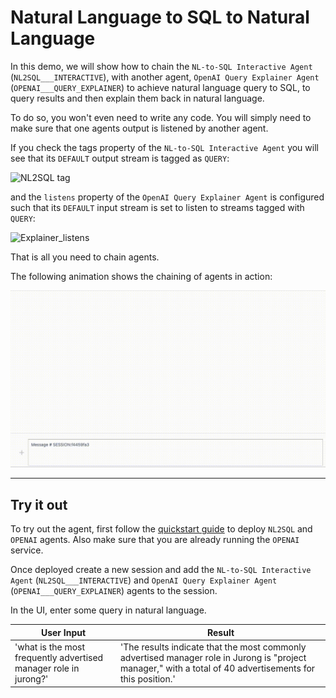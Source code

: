 # Natural Language to SQL to Natural Language


In this demo, we will show how to chain the `NL-to-SQL Interactive Agent` (`NL2SQL___INTERACTIVE`), with another agent, `OpenAI Query Explainer Agent` (`OPENAI___QUERY_EXPLAINER`) to achieve natural language query to SQL, to query results and then explain them back in natural language.

To do so, you won't even need to write any code. You will simply need to make sure that one agents output is listened by another agent. 

If you check the tags property of the `NL-to-SQL Interactive Agent` you will see that its `DEFAULT` output stream is tagged as `QUERY`:

![NL2SQL tag](/docs/images/nl2sql_tag.gif)

and the `listens` property of the `OpenAI Query Explainer Agent` is configured such that its `DEFAULT` input stream is set to listen to streams tagged with `QUERY`:

![Explainer_listens](/docs/images/explainer_listens.gif)

That is all you need to chain agents.


The following animation shows the chaining of agents in action:

![Demo of NL2SQL to Explainer](/docs/images/nl2sql_explainer.gif)


---

## Try it out

To try out the agent, first follow the [quickstart guide](https://github.com/rit-git/blue/blob/v0.9/QUICK-START.md) to deploy `NL2SQL` and `OPENAI` agents. Also make sure that you are already running the `OPENAI` service.

Once deployed create a new session and add the `NL-to-SQL Interactive Agent` (`NL2SQL___INTERACTIVE`) and `OpenAI Query Explainer Agent` (`OPENAI___QUERY_EXPLAINER`)  agents to the session. 

In the UI, enter some query in natural language.

| **User Input** | **Result** |
|--------------------------------|---------|
| 'what is the most frequently advertised manager role in jurong?' | 'The results indicate that the most commonly advertised manager role in Jurong is "project manager," with a total of 40 advertisements for this position.' |

